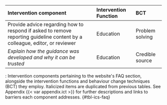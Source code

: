 | Intervention component                                                                                                     | Intervention Function | BCT                                    |
|:--------------------------------|:------------------|:--------------------|
| Provide advice regarding how to respond if asked to remove reporting guideline content by a colleague, editor, or reviewer | Education             | Problem solving                        |
| *Explain how the guidance was developed and why it can be trusted*                                                         | Education             | Credible source                        |

: Intervention components pertaining to the website's FAQ section, alongside the intervention functions and behaviour change techniques (BCT) they employ. Italicized items are duplicated from previous tables. See Appendix {{< var appendix.ict >}} for further descriptions and links to barriers each component addresses. {#tbl-ics-faq}

<!--
2 (1)
-->
<!-- | Ensure guidelines and tools are open access                                                                                | Enablement            | Restructuring the physical environment | -->
